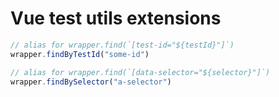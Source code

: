 # Vue test utils extensions

```ts
// alias for wrapper.find(`[test-id="${testId}"]`)
wrapper.findByTestId("some-id")
```

```ts
// alias for wrapper.find(`[data-selector="${selector}"]`) 
wrapper.findBySelector("a-selector")
```
